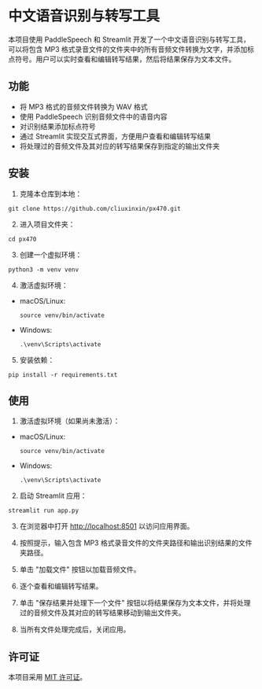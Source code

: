 # 中文语音识别与转写工具

本项目使用 PaddleSpeech 和 Streamlit 开发了一个中文语音识别与转写工具，可以将包含 MP3 格式录音文件的文件夹中的所有音频文件转换为文字，并添加标点符号。用户可以实时查看和编辑转写结果，然后将结果保存为文本文件。

## 功能

- 将 MP3 格式的音频文件转换为 WAV 格式
- 使用 PaddleSpeech 识别音频文件中的语音内容
- 对识别结果添加标点符号
- 通过 Streamlit 实现交互式界面，方便用户查看和编辑转写结果
- 将处理过的音频文件及其对应的转写结果保存到指定的输出文件夹

## 安装

1. 克隆本仓库到本地：

```
git clone https://github.com/cliuxinxin/px470.git
```

2. 进入项目文件夹：
```
cd px470
```


3. 创建一个虚拟环境：
```
python3 -m venv venv
```

4. 激活虚拟环境：

- macOS/Linux:

  ```
  source venv/bin/activate
  ```

- Windows:

  ```
  .\venv\Scripts\activate
  ```

5. 安装依赖：

```
pip install -r requirements.txt
```

## 使用

1. 激活虚拟环境（如果尚未激活）：

- macOS/Linux:

  ```
  source venv/bin/activate
  ```

- Windows:

  ```
  .\venv\Scripts\activate
  ```

2. 启动 Streamlit 应用：

```
streamlit run app.py
```

3. 在浏览器中打开 [http://localhost:8501](http://localhost:8501) 以访问应用界面。

4. 按照提示，输入包含 MP3 格式录音文件的文件夹路径和输出识别结果的文件夹路径。

5. 单击 "加载文件" 按钮以加载音频文件。

6. 逐个查看和编辑转写结果。

7. 单击 "保存结果并处理下一个文件" 按钮以将结果保存为文本文件，并将处理过的音频文件及其对应的转写结果移动到输出文件夹。

8. 当所有文件处理完成后，关闭应用。

## 许可证

本项目采用 [MIT 许可证](LICENSE)。